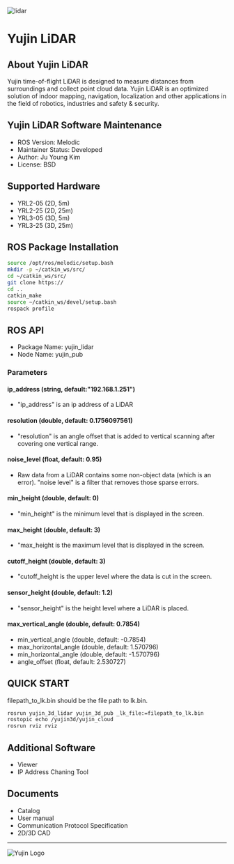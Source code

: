 ![lidar](https://upload.wikimedia.org/wikipedia/commons/2/22/Yujin_lidar.jpg "Yujin Lidar")
# Yujin LiDAR

## About Yujin LiDAR

Yujin time-of-flight LiDAR is designed to measure distances from surroundings and collect point cloud data. Yujin LiDAR is an optimized solution of indoor mapping, navigation, localization and other applications in the field of robotics, industries and safety & security.

## Yujin LiDAR Software Maintenance

- ROS Version: Melodic
- Maintainer Status: Developed
- Author: Ju Young Kim
- License: BSD

## Supported Hardware

- YRL2-05 (2D, 5m)
- YRL2-25 (2D, 25m)
- YRL3-05 (3D, 5m)
- YRL3-25 (3D, 25m)

## ROS Package Installation

```bash
source /opt/ros/melodic/setup.bash
mkdir -p ~/catkin_ws/src/
cd ~/catkin_ws/src/
git clone https://
cd ..
catkin_make
source ~/catkin_ws/devel/setup.bash
rospack profile
```

## ROS API
- Package Name: yujin_lidar
- Node Name: yujin_pub
### Parameters
#### ip_address (string, default:"192.168.1.251")
- "ip_address" is an ip address of a LiDAR
#### resolution (double, default: 0.1756097561)
- "resolution" is an angle offset that is added to vertical scanning after covering one vertical range.
#### noise_level (float, default: 0.95)
- Raw data from a LiDAR contains some non-object data (which is an error). "noise level" is a filter that removes those sparse errors.
#### min_height (double, default: 0)
- "min_height" is the minimum level that is displayed in the screen.
#### max_height (double, default: 3)
- "max_height is the maximum level that is displayed in the screen.
#### cutoff_height (double, default: 3)
- "cutoff_height is the upper level where the data is cut in the screen. 
#### sensor_height (double, default: 1.2)
- "sensor_height" is the height level where a LiDAR is placed.
#### max_vertical_angle (double, default: 0.7854)

- min_vertical_angle (double, default: -0.7854)
- max_horizontal_angle (double, default: 1.570796)
- min_horizontal_angle (double, default: -1.570796)
- angle_offset (float, default: 2.530727)

## QUICK START
filepath_to_lk.bin should be the file path to lk.bin.
```bash
rosrun yujin_3d_lidar yujin_3d_pub _lk_file:=filepath_to_lk.bin
rostopic echo /yujin3d/yujin_cloud
rosrun rviz rviz
```
## Additional Software
- Viewer
- IP Address Chaning Tool
## Documents
- Catalog
- User manual
- Communication Protocol Specification
- 2D/3D CAD

------------------------------------------------------------------------
![Yujin Logo](https://upload.wikimedia.org/wikipedia/commons/0/0f/Yujinrobot_logo.png "Yujin Logo")
